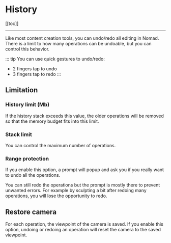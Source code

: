 # History

[[toc]]

---

Like most content creation tools, you can undo/redo all editing in Nomad.
There is a limit to how many operations can be undoable, but you can control this behavior.

::: tip
You can use quick gestures to undo/redo:
- 2 fingers tap to undo
- 3 fingers tap to redo
:::

## Limitation

### History limit (Mb)
If the history stack exceeds this value, the older operations will be removed so that the memory budget fits into this limit.


### Stack limit
You can control the maximum number of operations.


### Range protection
If you enable this option, a prompt will popup and ask you if you really want to undo all the operations.

You can still redo the operations but the prompt is mostly there to prevent unwanted errors.
For example by sculpting a bit after redoing many operations, you will lose the opportunity to redo.


## Restore camera
For each operation, the viewpoint of the camera is saved.
If you enable this option, undoing or redoing an operation will reset the camera to the saved viewpoint.



